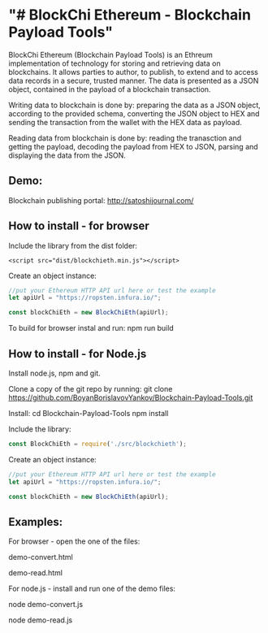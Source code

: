 "# BlockChi Ethereum - Blockchain Payload Tools" 
==================================================

BlockChi Ethereum (Blockchain Payload Tools) is an Ethreum implementation of technology for storing and retrieving data on blockchains. It allows parties to author, to publish, to extend and to access data records in a secure, trusted manner. The data is presented as a JSON object, contained in the payload of a blockchain transaction.

Writing data to blockchain is done by: preparing the data as a JSON object, according to the provided schema, converting the JSON object to HEX and sending the transaction from the wallet with the HEX data as payload.

Reading data from blockchain is done by: reading the tranasction and getting the payload, decoding the payload from HEX to JSON, parsing and displaying the data from the JSON.

Demo:
----------------------------

Blockchain publishing portal: http://satoshijournal.com/

How to install  - for browser
----------------------------

Include the library from the dist folder:

```
<script src="dist/blockchieth.min.js"></script>
```

Create an object instance:

```javascript
//put your Ethereum HTTP API url here or test the example
let apiUrl = "https://ropsten.infura.io/";

const blockChiEth = new BlockChiEth(apiUrl);
```

To build for browser instal and run:
npm run build

How to install - for Node.js
----------------------------

Install node.js, npm and git.

Clone a copy of the git repo by running:
git clone https://github.com/BoyanBorislavovYankov/Blockchain-Payload-Tools.git

Install:
cd Blockchain-Payload-Tools
npm install

Include the library:

```javascript
const BlockChiEth = require('./src/blockchieth');
```

Create an object instance:

```javascript
//put your Ethereum HTTP API url here or test the example
let apiUrl = "https://ropsten.infura.io/";

const blockChiEth = new BlockChiEth(apiUrl);
```

Examples:
----------------------------

For browser - open the one of the files:
 
demo-convert.html

demo-read.html


For node.js - install and run one of the demo files:
 
node demo-convert.js

node demo-read.js